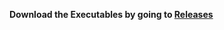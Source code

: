 **Download the Executables by going to [Releases](https://github.com/shubhattin/mama_purAnyAni/releases)**